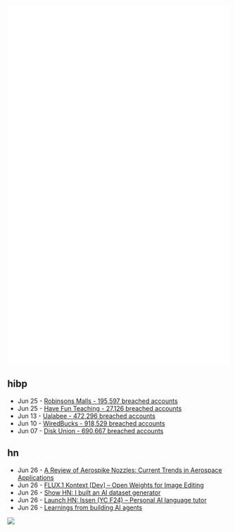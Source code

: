 ![Metrics](https://raw.githubusercontent.com/phixion/phixion/master/metrics.svg)

## hibp

<!--
for https://github.com/phixion/phixion/blob/main/.github/workflows/feeds.yml
-->
<!--START_SECTION:haveibeenpwnd-->
- Jun 25 - [Robinsons Malls - 195,597 breached accounts](https://haveibeenpwned.com/Breach/RobinsonsMalls)
- Jun 25 - [Have Fun Teaching - 27,126 breached accounts](https://haveibeenpwned.com/Breach/HaveFunTeaching)
- Jun 13 - [Ualabee - 472,296 breached accounts](https://haveibeenpwned.com/Breach/Ualabee)
- Jun 10 - [WiredBucks - 918,529 breached accounts](https://haveibeenpwned.com/Breach/WiredBucks)
- Jun 07 - [Disk Union - 690,667 breached accounts](https://haveibeenpwned.com/Breach/DiskUnion)
<!--END_SECTION:haveibeenpwnd-->

## hn

<!--
for https://github.com/phixion/phixion/blob/main/.github/workflows/feeds.yml
-->
<!--START_SECTION:hn-->
- Jun 26 - [A Review of Aerospike Nozzles: Current Trends in Aerospace Applications](https://www.mdpi.com/2226-4310/12/6/519)
- Jun 26 - [FLUX.1 Kontext [Dev] – Open Weights for Image Editing](https://bfl.ai/announcements/flux-1-kontext-dev)
- Jun 26 - [Show HN: I built an AI dataset generator](https://github.com/metabase/dataset-generator)
- Jun 26 - [Launch HN: Issen (YC F24) – Personal AI language tutor](https://news.ycombinator.com/item?id=44387828)
- Jun 26 - [Learnings from building AI agents](https://www.cubic.dev/blog/learnings-from-building-ai-agents)
<!--END_SECTION:hn-->

<!--
for https://yhype.me
-->
![](https://hit.yhype.me/github/profile?user_id=13013670)

